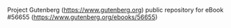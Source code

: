 Project Gutenberg (https://www.gutenberg.org) public repository for
eBook #56655 (https://www.gutenberg.org/ebooks/56655)
